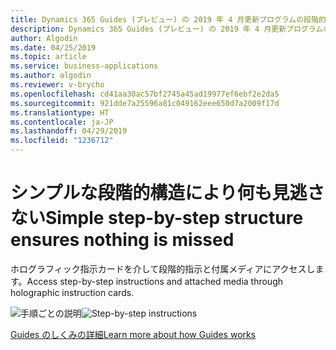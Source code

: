 ```yaml
---
title: Dynamics 365 Guides (プレビュー) の 2019 年 4 月更新プログラムの段階的指示カード機能
description: Dynamics 365 Guides (プレビュー) の 2019 年 4 月更新プログラムの段階的指示カード機能により、ユーザーは一連の指示に確実に従うようになり、指示の見逃しがなくなります。
author: Algodin
ms.date: 04/25/2019
ms.topic: article
ms.service: business-applications
ms.author: algodin
ms.reviewer: v-brycho
ms.openlocfilehash: cd41aa30ac57bf2745a45ad19977ef6ebf2e2da5
ms.sourcegitcommit: 921dde7a25596a81c049162eee650d7a2009f17d
ms.translationtype: HT
ms.contentlocale: ja-JP
ms.lasthandoff: 04/29/2019
ms.locfileid: "1236712"
---
```

# <a name="simple-step-by-step-structure-ensures-nothing-is-missed"></a><span data-ttu-id="b82e7-103">シンプルな段階的構造により何も見逃さない</span><span class="sxs-lookup"><span data-stu-id="b82e7-103">Simple step-by-step structure ensures nothing is missed</span></span>

<span data-ttu-id="b82e7-104">ホログラフィック指示カードを介して段階的指示と付属メディアにアクセスします。</span><span class="sxs-lookup"><span data-stu-id="b82e7-104">Access step-by-step instructions and attached media through holographic instruction cards.</span></span>

<span data-ttu-id="b82e7-105">![手順ごとの説明](media/step-card.PNG "手順ごとの説明")</span><span class="sxs-lookup"><span data-stu-id="b82e7-105">![Step-by-step instructions](media/step-card.PNG "Step-by-step instructions")</span></span>

[<span data-ttu-id="b82e7-106">Guides のしくみの詳細</span><span class="sxs-lookup"><span data-stu-id="b82e7-106">Learn more about how Guides works</span></span>](https://docs.microsoft.com/dynamics365/mixed-reality/guides/authoring-overview)
